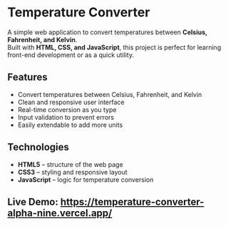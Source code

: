 # Temperature Converter

A simple web application to convert temperatures between **Celsius, Fahrenheit, and Kelvin**.  
Built with **HTML, CSS, and JavaScript**, this project is perfect for learning front-end development or as a quick utility.

## Features

- Convert temperatures between Celsius, Fahrenheit, and Kelvin
- Clean and responsive user interface
- Real-time conversion as you type
- Input validation to prevent errors
- Easily extendable to add more units

## Technologies

- **HTML5** – structure of the web page  
- **CSS3** – styling and responsive layout  
- **JavaScript** – logic for temperature conversion

## Live Demo: https://temperature-converter-alpha-nine.vercel.app/
